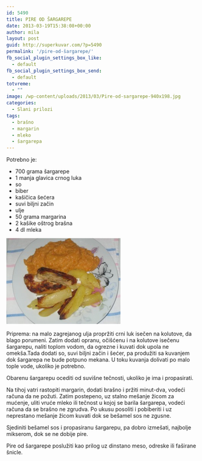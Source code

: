 ```yaml
---
id: 5490
title: PIRE OD ŠARGAREPE
date: 2013-03-19T15:38:08+00:00
author: mila
layout: post
guid: http://superkuvar.com/?p=5490
permalink: '/pire-od-šargarepe/'
fb_social_plugin_settings_box_like:
  - default
fb_social_plugin_settings_box_send:
  - default
totvreme:
  - ""
image: /wp-content/uploads/2013/03/Pire-od-sargarepe-940x198.jpg
categories:
  - Slani prilozi
tags:
  - brašno
  - margarin
  - mleko
  - šargarepa
---
```

Potrebno je:

  * 700 grama šargarepe
  * 1 manja glavica crnog luka
  * so
  * biber
  * kašičica šećera
  * suvi biljni začin
  * ulje
  * 50 grama margarina
  * 2 kašike oštrog brašna
  * 4 dl mleka

<img class="alignnone size-medium wp-image-5491" src="/wp-content/uploads/2013/03/Pire-od-sargarepe-300x225.jpg" alt="Pire od sargarepe" width="300" height="225" /> 

Priprema: na malo zagrejanog ulja propržiti crni luk isečen na kolutove, da blago porumeni. Zatim dodati opranu, očišćenu i na kolutove isečenu šargarepu, naliti toplom vodom, da ogrezne i kuvati dok upola ne omekša.Tada dodati so, suvi biljni začin i šećer, pa produžiti sa kuvanjem dok šargarepa ne bude potpuno mekana. U toku kuvanja dolivati po malo tople vode, ukoliko je potrebno.

Obarenu šargarepu ocediti od suvišne tečnosti, ukoliko je ima i propasirati.

Na tihoj vatri rastopiti margarin, dodati brašno i pržiti minut-dva, vodeći računa da ne požuti. Zatim postepeno, uz stalno mešanje žicom za mućenje, uliti vruće mleko ili tečnost u kojoj se barila šargarepa, vodeći računa da se brašno ne zgrudva. Po ukusu posoliti i pobiberiti i uz neprestano mešanje žicom kuvati dok se bešamel sos ne zgusne.

Sjediniti bešamel sos i propasiranu šargarepu, pa dobro izmešati, najbolje mikserom, dok se ne dobije pire.

Pire od šargarepe poslužiti kao prilog uz dinstano meso, odreske ili faširane šnicle.